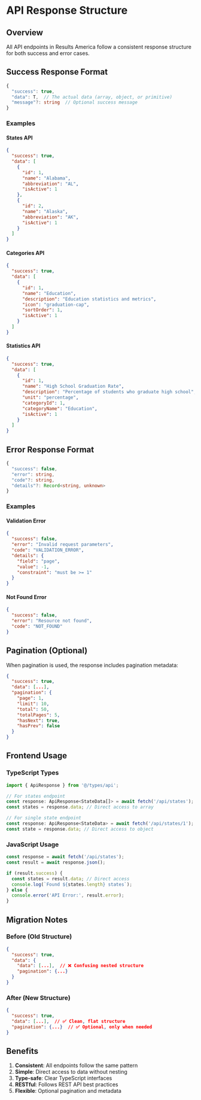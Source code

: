 # API Response Structure

## Overview

All API endpoints in Results America follow a consistent response structure for both success and error cases.

## Success Response Format

```typescript
{
  "success": true,
  "data": T,  // The actual data (array, object, or primitive)
  "message"?: string  // Optional success message
}
```

### Examples

#### States API
```json
{
  "success": true,
  "data": [
    {
      "id": 1,
      "name": "Alabama",
      "abbreviation": "AL",
      "isActive": 1
    },
    {
      "id": 2,
      "name": "Alaska", 
      "abbreviation": "AK",
      "isActive": 1
    }
  ]
}
```

#### Categories API
```json
{
  "success": true,
  "data": [
    {
      "id": 1,
      "name": "Education",
      "description": "Education statistics and metrics",
      "icon": "graduation-cap",
      "sortOrder": 1,
      "isActive": 1
    }
  ]
}
```

#### Statistics API
```json
{
  "success": true,
  "data": [
    {
      "id": 1,
      "name": "High School Graduation Rate",
      "description": "Percentage of students who graduate high school",
      "unit": "percentage",
      "categoryId": 1,
      "categoryName": "Education",
      "isActive": 1
    }
  ]
}
```

## Error Response Format

```typescript
{
  "success": false,
  "error": string,
  "code"?: string,
  "details"?: Record<string, unknown>
}
```

### Examples

#### Validation Error
```json
{
  "success": false,
  "error": "Invalid request parameters",
  "code": "VALIDATION_ERROR",
  "details": {
    "field": "page",
    "value": -1,
    "constraint": "must be >= 1"
  }
}
```

#### Not Found Error
```json
{
  "success": false,
  "error": "Resource not found",
  "code": "NOT_FOUND"
}
```

## Pagination (Optional)

When pagination is used, the response includes pagination metadata:

```json
{
  "success": true,
  "data": [...],
  "pagination": {
    "page": 1,
    "limit": 10,
    "total": 50,
    "totalPages": 5,
    "hasNext": true,
    "hasPrev": false
  }
}
```

## Frontend Usage

### TypeScript Types
```typescript
import { ApiResponse } from '@/types/api';

// For states endpoint
const response: ApiResponse<StateData[]> = await fetch('/api/states');
const states = response.data; // Direct access to array

// For single state endpoint  
const response: ApiResponse<StateData> = await fetch('/api/states/1');
const state = response.data; // Direct access to object
```

### JavaScript Usage
```javascript
const response = await fetch('/api/states');
const result = await response.json();

if (result.success) {
  const states = result.data; // Direct access
  console.log(`Found ${states.length} states`);
} else {
  console.error('API Error:', result.error);
}
```

## Migration Notes

### Before (Old Structure)
```json
{
  "success": true,
  "data": {
    "data": [...],  // ❌ Confusing nested structure
    "pagination": {...}
  }
}
```

### After (New Structure)
```json
{
  "success": true,
  "data": [...],  // ✅ Clean, flat structure
  "pagination": {...}  // ✅ Optional, only when needed
}
```

## Benefits

1. **Consistent**: All endpoints follow the same pattern
2. **Simple**: Direct access to data without nesting
3. **Type-safe**: Clear TypeScript interfaces
4. **RESTful**: Follows REST API best practices
5. **Flexible**: Optional pagination and metadata 